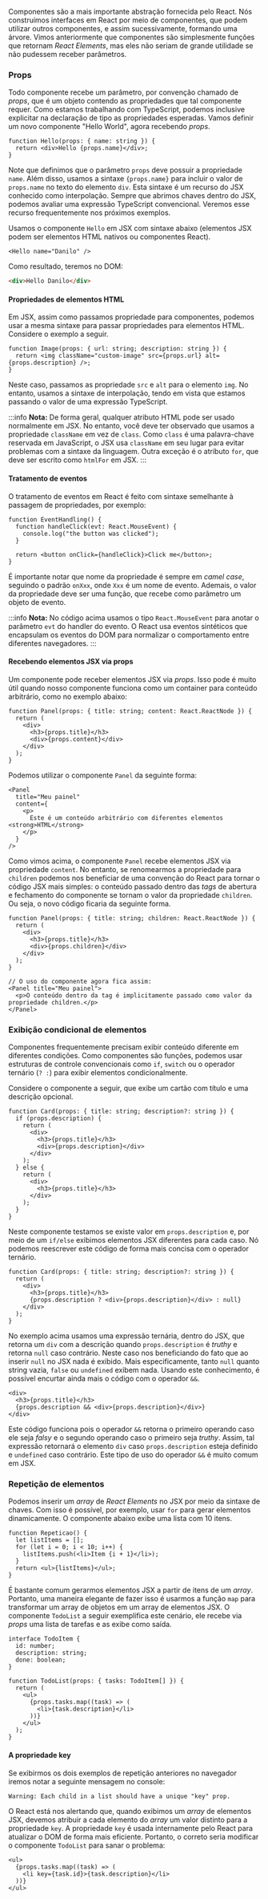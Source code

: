 Componentes são a mais importante abstração fornecida pelo React.
Nós construímos interfaces em React por meio de componentes, que podem utilizar outros componentes, e assim sucessivamente, formando uma árvore.
Vimos anteriormente que componentes são simplesmente funções que retornam _React Elements_, mas eles não seriam de grande utilidade se não pudessem receber parâmetros.

### Props

Todo componente recebe um parâmetro, por convenção chamado de _props_, que é um objeto contendo as propriedades que tal componente requer.
Como estamos trabalhando com TypeScript, podemos inclusive explicitar na declaração de tipo as propriedades esperadas.
Vamos definir um novo componente "Hello World", agora recebendo _props_.

```tsx
function Hello(props: { name: string }) {
  return <div>Hello {props.name}</div>;
}
```

Note que definimos que o parâmetro `props` deve possuir a propriedade `name`.
Além disso, usamos a sintaxe `{props.name}` para incluir o valor de `props.name` no texto do elemento `div`.
Esta sintaxe é um recurso do JSX conhecido como interpolação.
Sempre que abrimos chaves dentro do JSX, podemos avaliar uma expressão TypeScript convencional.
Veremos esse recurso frequentemente nos próximos exemplos.

Usamos o componente `Hello` em JSX com sintaxe abaixo (elementos JSX podem ser elementos HTML nativos ou componentes React).

```tsx
<Hello name="Danilo" />
```

Como resultado, teremos no DOM:

```html
<div>Hello Danilo</div>
```

#### Propriedades de elementos HTML

Em JSX, assim como passamos propriedade para componentes, podemos usar a mesma sintaxe para passar propriedades para elementos HTML.
Considere o exemplo a seguir.

```tsx
function Image(props: { url: string; description: string }) {
  return <img className="custom-image" src={props.url} alt={props.description} />;
}
```

Neste caso, passamos as propriedade `src` e `alt` para o elemento `img`. No entanto, usamos a sintaxe de interpolação, tendo em vista que estamos passando o valor de uma expressão TypeScript.

:::info
**Nota:**
De forma geral, qualquer atributo HTML pode ser usado normalmente em JSX.
No entanto, você deve ter observado que usamos a propriedade `className` em vez de `class`.
Como `class` é uma palavra-chave reservada em JavaScript, o JSX usa `className` em seu lugar para evitar problemas com a sintaxe da linguagem.
Outra exceção é o atributo `for`, que deve ser escrito como `htmlFor` em JSX.
:::

#### Tratamento de eventos

O tratamento de eventos em React é feito com sintaxe semelhante à passagem de propriedades, por exemplo:

```tsx
function EventHandling() {
  function handleClick(evt: React.MouseEvent) {
    console.log("the button was clicked");
  }

  return <button onClick={handleClick}>Click me</button>;
}
```

É importante notar que nome da propriedade é sempre em _camel case_, seguindo o padrão `onXxx`, onde `Xxx` é um nome de evento.
Ademais, o valor da propriedade deve ser uma função, que recebe como parâmetro um objeto de evento.

:::info
**Nota:**
No código acima usamos o tipo `React.MouseEvent` para anotar o parâmetro `evt` do handler do evento.
O React usa eventos sintéticos que encapsulam os eventos do DOM para normalizar o comportamento entre diferentes navegadores.
:::

#### Recebendo elementos JSX via props

Um componente pode receber elementos JSX via _props_.
Isso pode é muito útil quando nosso componente funciona como um container para conteúdo arbitrário, como no exemplo abaixo:

```tsx
function Panel(props: { title: string; content: React.ReactNode }) {
  return (
    <div>
      <h3>{props.title}</h3>
      <div>{props.content}</div>
    </div>
  );
}
```

Podemos utilizar o componente `Panel` da seguinte forma:

```tsx
<Panel
  title="Meu painel"
  content={
    <p>
      Este é um conteúdo arbitrário com diferentes elementos <strong>HTML</strong>
    </p>
  }
/>
```

Como vimos acima, o componente `Panel` recebe elementos JSX via propriedade `content`.
No entanto, se renomearmos a propriedade para `children` podemos nos beneficiar de uma convenção do React para tornar o código JSX mais simples: o conteúdo passado dentro das _tags_ de abertura e fechamento do componente se tornam o valor da propriedade `children`.
Ou seja, o novo código ficaria da seguinte forma.

```tsx
function Panel(props: { title: string; children: React.ReactNode }) {
  return (
    <div>
      <h3>{props.title}</h3>
      <div>{props.children}</div>
    </div>
  );
}
```

```tsx
// O uso do componente agora fica assim:
<Panel title="Meu painel">
  <p>O conteúdo dentro da tag é implicitamente passado como valor da propriedade children.</p>
</Panel>
```

### Exibição condicional de elementos

Componentes frequentemente precisam exibir conteúdo diferente em diferentes condições.
Como componentes são funções, podemos usar estruturas de controle convencionais como `if`, `switch` ou o operador ternário (`? :`) para exibir elementos condicionalmente.

Considere o componente a seguir, que exibe um cartão com título e uma descrição opcional.

```tsx
function Card(props: { title: string; description?: string }) {
  if (props.description) {
    return (
      <div>
        <h3>{props.title}</h3>
        <div>{props.description}</div>
      </div>
    );
  } else {
    return (
      <div>
        <h3>{props.title}</h3>
      </div>
    );
  }
}
```

Neste componente testamos se existe valor em `props.description` e, por meio de um `if/else` exibimos elementos JSX diferentes para cada caso.
Nó podemos reescrever este código de forma mais concisa com o operador ternário.

```tsx
function Card(props: { title: string; description?: string }) {
  return (
    <div>
      <h3>{props.title}</h3>
      {props.description ? <div>{props.description}</div> : null}
    </div>
  );
}
```

No exemplo acima usamos uma expressão ternária, dentro do JSX, que retorna um `div` com a descrição quando `props.description` é _truthy_ e retorna `null` caso contrário.
Neste caso nos beneficiando do fato que ao inserir `null` no JSX nada é exibido.
Mais especificamente, tanto `null` quanto string vazia, `false` ou `undefined` exibem nada.
Usando este conhecimento, é possível encurtar ainda mais o código com o operador `&&`.

```tsx
<div>
  <h3>{props.title}</h3>
  {props.description && <div>{props.description}</div>}
</div>
```

Este código funciona pois o operador `&&` retorna o primeiro operando caso ele seja _falsy_ e o segundo operando caso o primeiro seja _truthy_. Assim, tal expressão retornará o elemento `div` caso `props.description` esteja definido e `undefined` caso contrário. Este tipo de uso do operador `&&` é muito comum em JSX.

### Repetição de elementos

Podemos inserir um _array_ de _React Elements_ no JSX por meio da sintaxe de chaves.
Com isso é possível, por exemplo, usar `for` para gerar elementos dinamicamente.
O componente abaixo exibe uma lista com 10 itens.

```tsx
function Repeticao() {
  let listItems = [];
  for (let i = 0; i < 10; i++) {
    listItems.push(<li>Item {i + 1}</li>);
  }
  return <ul>{listItems}</ul>;
}
```

É bastante comum gerarmos elementos JSX a partir de itens de um _array_.
Portanto, uma maneira elegante de fazer isso é usarmos a função `map` para transformar um array de objetos em um array de elementos JSX.
O componente `TodoList` a seguir exemplifica este cenário, ele recebe via _props_ uma lista de tarefas e as exibe como saída.

```tsx
interface TodoItem {
  id: number;
  description: string;
  done: boolean;
}

function TodoList(props: { tasks: TodoItem[] }) {
  return (
    <ul>
      {props.tasks.map((task) => (
        <li>{task.description}</li>
      ))}
    </ul>
  );
}
```

#### A propriedade key

Se exibirmos os dois exemplos de repetição anteriores no navegador iremos notar a seguinte mensagem no console:

```
Warning: Each child in a list should have a unique "key" prop.
```

O React está nos alertando que, quando exibimos um _array_ de elementos JSX, devemos atribuir a cada elemento do _array_ um valor distinto para a propriedade `key`.
A propriedade `key` é usada internamente pelo React para atualizar o DOM de forma mais eficiente.
Portanto, o correto seria modificar o componente `TodoList` para sanar o problema:

```tsx
<ul>
  {props.tasks.map((task) => (
    <li key={task.id}>{task.description}</li>
  ))}
</ul>
```
